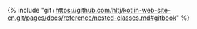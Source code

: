 {% include "git+https://github.com/hltj/kotlin-web-site-cn.git/pages/docs/reference/nested-classes.md#gitbook" %}
